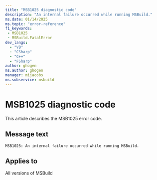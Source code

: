 ```yaml
---
title: "MSB1025 diagnostic code"
description: "An internal failure occurred while running MSBuild."
ms.date: 01/14/2025
ms.topic: "error-reference"
f1_keywords:
 - MSB1025
 - MSBuild.FatalError
dev_langs:
  - "VB"
  - "CSharp"
  - "C++"
  - "FSharp"
author: ghogen
ms.author: ghogen
manager: mijacobs
ms.subservice: msbuild
---
```


# MSB1025 diagnostic code

<!-- :::ErrorDefinitionDescription::: -->
<!-- :::editable-content name="introDescription"::: -->
This article describes the MSB1025 error code.
<!-- :::editable-content-end::: -->

## Message text

```output
MSB1025: An internal failure occurred while running MSBuild.
```

<!-- :::editable-content name="postOutputDescription"::: -->
<!--
{StrBegin="MSBUILD : error MSB1025: "}UE: This message is shown when the application has to terminate either because of a bug in the code, or because some
      FX/CLR method threw an unexpected exception.
      LOCALIZATION: The prefix "MSBUILD : error MSBxxxx:" and "MSBuild" should not be localized.
-->
<!-- :::editable-content-end::: -->
<!-- :::ErrorDefinitionDescription-end::: -->

## Applies to

All versions of MSBuild
